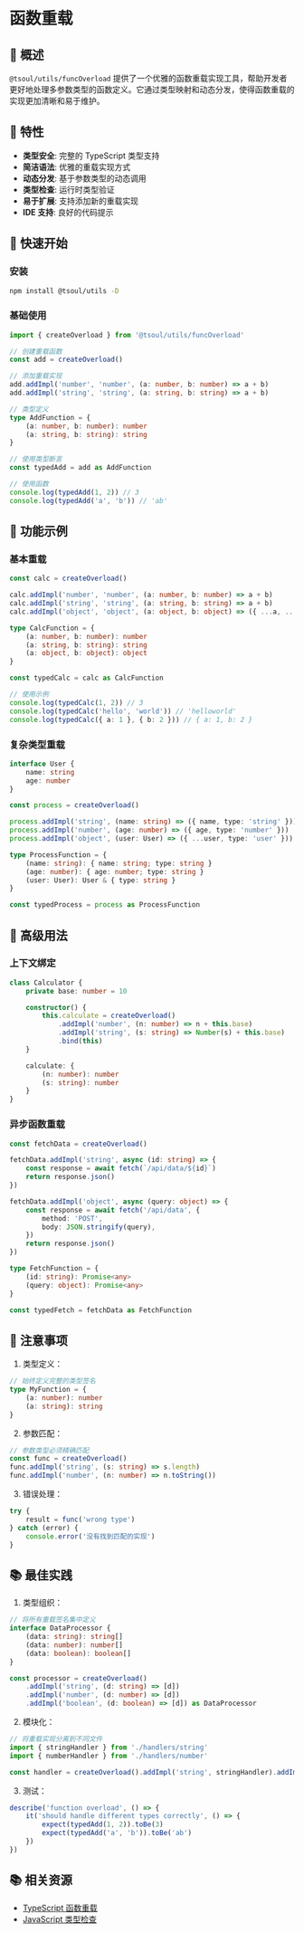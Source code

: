 # 函数重载

## 📖 概述

`@tsoul/utils/funcOverload` 提供了一个优雅的函数重载实现工具，帮助开发者更好地处理多参数类型的函数定义。它通过类型映射和动态分发，使得函数重载的实现更加清晰和易于维护。

## 🎯 特性

- **类型安全**: 完整的 TypeScript 类型支持
- **简洁语法**: 优雅的重载实现方式
- **动态分发**: 基于参数类型的动态调用
- **类型检查**: 运行时类型验证
- **易于扩展**: 支持添加新的重载实现
- **IDE 支持**: 良好的代码提示

## 🚀 快速开始

### 安装

```bash
npm install @tsoul/utils -D
```

### 基础使用

```typescript
import { createOverload } from '@tsoul/utils/funcOverload'

// 创建重载函数
const add = createOverload()

// 添加重载实现
add.addImpl('number', 'number', (a: number, b: number) => a + b)
add.addImpl('string', 'string', (a: string, b: string) => a + b)

// 类型定义
type AddFunction = {
	(a: number, b: number): number
	(a: string, b: string): string
}

// 使用类型断言
const typedAdd = add as AddFunction

// 使用函数
console.log(typedAdd(1, 2)) // 3
console.log(typedAdd('a', 'b')) // 'ab'
```

## 📝 功能示例

### 基本重载

```typescript
const calc = createOverload()

calc.addImpl('number', 'number', (a: number, b: number) => a + b)
calc.addImpl('string', 'string', (a: string, b: string) => a + b)
calc.addImpl('object', 'object', (a: object, b: object) => ({ ...a, ...b }))

type CalcFunction = {
	(a: number, b: number): number
	(a: string, b: string): string
	(a: object, b: object): object
}

const typedCalc = calc as CalcFunction

// 使用示例
console.log(typedCalc(1, 2)) // 3
console.log(typedCalc('hello', 'world')) // 'helloworld'
console.log(typedCalc({ a: 1 }, { b: 2 })) // { a: 1, b: 2 }
```

### 复杂类型重载

```typescript
interface User {
	name: string
	age: number
}

const process = createOverload()

process.addImpl('string', (name: string) => ({ name, type: 'string' }))
process.addImpl('number', (age: number) => ({ age, type: 'number' }))
process.addImpl('object', (user: User) => ({ ...user, type: 'user' }))

type ProcessFunction = {
	(name: string): { name: string; type: string }
	(age: number): { age: number; type: string }
	(user: User): User & { type: string }
}

const typedProcess = process as ProcessFunction
```

## 🔧 高级用法

### 上下文绑定

```typescript
class Calculator {
	private base: number = 10

	constructor() {
		this.calculate = createOverload()
			.addImpl('number', (n: number) => n + this.base)
			.addImpl('string', (s: string) => Number(s) + this.base)
			.bind(this)
	}

	calculate: {
		(n: number): number
		(s: string): number
	}
}
```

### 异步函数重载

```typescript
const fetchData = createOverload()

fetchData.addImpl('string', async (id: string) => {
	const response = await fetch(`/api/data/${id}`)
	return response.json()
})

fetchData.addImpl('object', async (query: object) => {
	const response = await fetch('/api/data', {
		method: 'POST',
		body: JSON.stringify(query),
	})
	return response.json()
})

type FetchFunction = {
	(id: string): Promise<any>
	(query: object): Promise<any>
}

const typedFetch = fetchData as FetchFunction
```

## 🚨 注意事项

1. 类型定义：

```typescript
// 始终定义完整的类型签名
type MyFunction = {
	(a: number): number
	(a: string): string
}
```

2. 参数匹配：

```typescript
// 参数类型必须精确匹配
const func = createOverload()
func.addImpl('string', (s: string) => s.length)
func.addImpl('number', (n: number) => n.toString())
```

3. 错误处理：

```typescript
try {
	result = func('wrong type')
} catch (error) {
	console.error('没有找到匹配的实现')
}
```

## 📚 最佳实践

1. 类型组织：

```typescript
// 将所有重载签名集中定义
interface DataProcessor {
	(data: string): string[]
	(data: number): number[]
	(data: boolean): boolean[]
}

const processor = createOverload()
	.addImpl('string', (d: string) => [d])
	.addImpl('number', (d: number) => [d])
	.addImpl('boolean', (d: boolean) => [d]) as DataProcessor
```

2. 模块化：

```typescript
// 将重载实现分离到不同文件
import { stringHandler } from './handlers/string'
import { numberHandler } from './handlers/number'

const handler = createOverload().addImpl('string', stringHandler).addImpl('number', numberHandler)
```

3. 测试：

```typescript
describe('function overload', () => {
	it('should handle different types correctly', () => {
		expect(typedAdd(1, 2)).toBe(3)
		expect(typedAdd('a', 'b')).toBe('ab')
	})
})
```

## 📚 相关资源

- [TypeScript 函数重载](https://www.typescriptlang.org/docs/handbook/2/functions.html#function-overloads)
- [JavaScript 类型检查](https://developer.mozilla.org/en-US/docs/Web/JavaScript/Reference/Operators/typeof)
